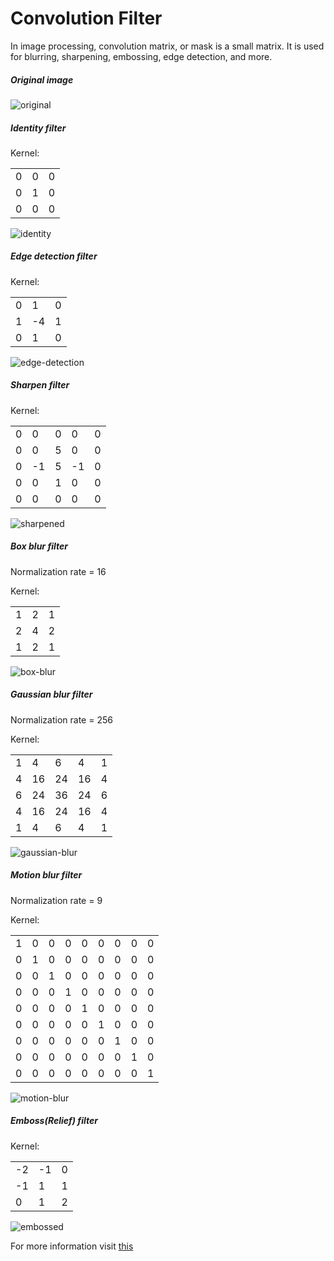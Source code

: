 # Convolution Filter

In image processing, convolution matrix, or mask is a small matrix. It is used for blurring, sharpening, embossing, edge detection, and more.  

##### Original image
![original](examples/flowers.jpg)

##### Identity filter
Kernel: 

| | | |
|-|-|-|
| 0 | 0 | 0 |
| 0 | 1 | 0 |
| 0 | 0 | 0 |

![identity](examples/flowers_identity.jpg)

##### Edge detection filter
Kernel: 

| | | |
|-|-|-|
| 0 | 1 | 0 |
| 1 | -4 | 1 |
| 0 | 1 | 0 |

![edge-detection](examples/flowers_edged.jpg)


##### Sharpen filter
Kernel: 

| | | | | |
|-|-|-|-|-| 
| 0 | 0 | 0 | 0 | 0 |
| 0 | 0 | 5 | 0 | 0 |
| 0 | -1 | 5 | -1 | 0 |
| 0 | 0 | 1 | 0 | 0 |
| 0 | 0 | 0 | 0 | 0 |

![sharpened](examples/flowers_sharpened.jpg)

##### Box blur filter
Normalization rate = 16

Kernel: 

| | | |
|-|-|-|
| 1 | 2 | 1 |
| 2 | 4 | 2 |
| 1 | 2 | 1 |

![box-blur](examples/flowers_box-blured.jpg)

##### Gaussian blur filter
Normalization rate = 256

Kernel: 

| | | | | | 
|-|-|-|-|-|
| 1 | 4 | 6 | 4 | 1 |
| 4 | 16 | 24 | 16 | 4 |
| 6 | 24 | 36 | 24 | 6 |
| 4 | 16 | 24 | 16 | 4 |
| 1 | 4 | 6 | 4 | 1 |

![gaussian-blur](examples/flowers_gaussian-blured.jpg)

##### Motion blur filter
Normalization rate = 9

Kernel: 

| | | | | | | | | |
|-|-|-|-|-|-|-|-|-|
| 1 | 0 | 0 | 0 | 0 | 0 | 0 | 0 | 0 |
| 0 | 1 | 0 | 0 | 0 | 0 | 0 | 0 | 0 |
| 0 | 0 | 1 | 0 | 0 | 0 | 0 | 0 | 0 |
| 0 | 0 | 0 | 1 | 0 | 0 | 0 | 0 | 0 |
| 0 | 0 | 0 | 0 | 1 | 0 | 0 | 0 | 0 |
| 0 | 0 | 0 | 0 | 0 | 1 | 0 | 0 | 0 |
| 0 | 0 | 0 | 0 | 0 | 0 | 1 | 0 | 0 |
| 0 | 0 | 0 | 0 | 0 | 0 | 0 | 1 | 0 |
| 0 | 0 | 0 | 0 | 0 | 0 | 0 | 0 | 1 |


![motion-blur](examples/flowers_motion-blured.jpg)

##### Emboss(Relief) filter
Kernel: 

| | | |
|-|-|-|
| -2 | -1 | 0 |
| -1 | 1 | 1 |
| 0 | 1 | 2 |

![embossed](examples/flowers_embossed.jpg)

For more information visit [this](https://docs.gimp.org/2.6/en/plug-in-convmatrix.html)